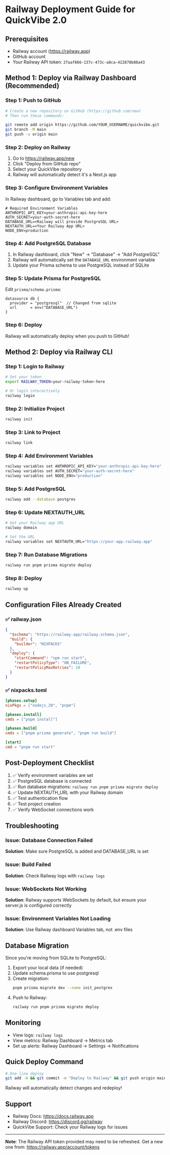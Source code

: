 # Railway Deployment Guide for QuickVibe 2.0

## Prerequisites
- Railway account (https://railway.app)
- GitHub account
- Your Railway API token: `2faaf866-137c-473c-a8ca-422878b80a43`

## Method 1: Deploy via Railway Dashboard (Recommended)

### Step 1: Push to GitHub
```bash
# Create a new repository on GitHub (https://github.com/new)
# Then run these commands:

git remote add origin https://github.com/YOUR_USERNAME/quickvibe.git
git branch -M main
git push -u origin main
```

### Step 2: Deploy on Railway
1. Go to https://railway.app/new
2. Click "Deploy from GitHub repo"
3. Select your QuickVibe repository
4. Railway will automatically detect it's a Next.js app

### Step 3: Configure Environment Variables
In Railway dashboard, go to Variables tab and add:

```env
# Required Environment Variables
ANTHROPIC_API_KEY=your-anthropic-api-key-here
AUTH_SECRET=your-auth-secret-here
DATABASE_URL=<Railway will provide PostgreSQL URL>
NEXTAUTH_URL=<Your Railway App URL>
NODE_ENV=production
```

### Step 4: Add PostgreSQL Database
1. In Railway dashboard, click "New" → "Database" → "Add PostgreSQL"
2. Railway will automatically set the `DATABASE_URL` environment variable
3. Update your Prisma schema to use PostgreSQL instead of SQLite

### Step 5: Update Prisma for PostgreSQL
Edit `prisma/schema.prisma`:
```prisma
datasource db {
  provider = "postgresql"  // Changed from sqlite
  url      = env("DATABASE_URL")
}
```

### Step 6: Deploy
Railway will automatically deploy when you push to GitHub!

## Method 2: Deploy via Railway CLI

### Step 1: Login to Railway
```bash
# Set your token
export RAILWAY_TOKEN=your-railway-token-here

# Or login interactively
railway login
```

### Step 2: Initialize Project
```bash
railway init
```

### Step 3: Link to Project
```bash
railway link
```

### Step 4: Add Environment Variables
```bash
railway variables set ANTHROPIC_API_KEY="your-anthropic-api-key-here"
railway variables set AUTH_SECRET="your-auth-secret-here"
railway variables set NODE_ENV="production"
```

### Step 5: Add PostgreSQL
```bash
railway add --database postgres
```

### Step 6: Update NEXTAUTH_URL
```bash
# Get your Railway app URL
railway domain

# Set the URL
railway variables set NEXTAUTH_URL="https://your-app.railway.app"
```

### Step 7: Run Database Migrations
```bash
railway run pnpm prisma migrate deploy
```

### Step 8: Deploy
```bash
railway up
```

## Configuration Files Already Created

### ✅ railway.json
```json
{
  "$schema": "https://railway.app/railway.schema.json",
  "build": {
    "builder": "NIXPACKS"
  },
  "deploy": {
    "startCommand": "npm run start",
    "restartPolicyType": "ON_FAILURE",
    "restartPolicyMaxRetries": 10
  }
}
```

### ✅ nixpacks.toml
```toml
[phases.setup]
nixPkgs = ["nodejs_20", "pnpm"]

[phases.install]
cmds = ["pnpm install"]

[phases.build]
cmds = ["pnpm prisma generate", "pnpm run build"]

[start]
cmd = "pnpm run start"
```

## Post-Deployment Checklist

1. ✅ Verify environment variables are set
2. ✅ PostgreSQL database is connected
3. ✅ Run database migrations: `railway run pnpm prisma migrate deploy`
4. ✅ Update NEXTAUTH_URL with your Railway domain
5. ✅ Test authentication flow
6. ✅ Test project creation
7. ✅ Verify WebSocket connections work

## Troubleshooting

### Issue: Database Connection Failed
**Solution**: Make sure PostgreSQL is added and DATABASE_URL is set

### Issue: Build Failed
**Solution**: Check Railway logs with `railway logs`

### Issue: WebSockets Not Working
**Solution**: Railway supports WebSockets by default, but ensure your server.js is configured correctly

### Issue: Environment Variables Not Loading
**Solution**: Use Railway dashboard Variables tab, not .env files

## Database Migration

Since you're moving from SQLite to PostgreSQL:

1. Export your local data (if needed)
2. Update schema.prisma to use postgresql
3. Create migration:
   ```bash
   pnpm prisma migrate dev --name init_postgres
   ```
4. Push to Railway:
   ```bash
   railway run pnpm prisma migrate deploy
   ```

## Monitoring

- View logs: `railway logs`
- View metrics: Railway Dashboard → Metrics tab
- Set up alerts: Railway Dashboard → Settings → Notifications

## Quick Deploy Command

```bash
# One-line deploy
git add -A && git commit -m "Deploy to Railway" && git push origin main
```

Railway will automatically detect changes and redeploy!

## Support

- Railway Docs: https://docs.railway.app
- Railway Discord: https://discord.gg/railway
- QuickVibe Support: Check your Railway logs for issues

---

**Note**: The Railway API token provided may need to be refreshed. Get a new one from:
https://railway.app/account/tokens
